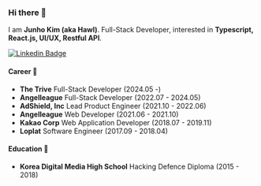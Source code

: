 ### Hi there 👋
I am **Junho Kim (aka Hawl)**. Full-Stack Developer, interested in **Typescript, React.js, UI/UX, Restful API**.

[![Linkedin Badge](https://img.shields.io/badge/-LinkedIn-blue?style=flat-square&logo=Linkedin&logoColor=white&link=https://www.linkedin.com/in/h4wldev/)](https://www.linkedin.com/in/h4wldev/)

#### Career 🏢
- **The Trive** Full-Stack Developer (2024.05 -)
- **Angelleague** Full-Stack Developer (2022.07 - 2024.05)
- **AdShield, Inc** Lead Product Engineer (2021.10 - 2022.06)
- **Angelleague** Web Developer (2021.06 - 2021.10)
- **Kakao Corp** Web Application Developer (2018.07 - 2019.11)
- **Loplat** Software Engineer (2017.09 - 2018.04)

#### Education 🏫
- **Korea Digital Media High School** Hacking Defence Diploma (2015 - 2018)
